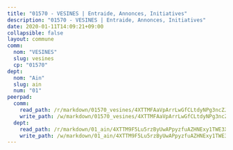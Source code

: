 ```yaml
---
title: "01570 - VESINES | Entraide, Annonces, Initiatives"
description: "01570 - VESINES | Entraide, Annonces, Initiatives"
date: 2020-01-11T14:09:21+09:00
collapsible: false
layout: commune
comm:
  nom: "VESINES"
  slug: vesines
  cp: "01570"
dept:
  nom: "Ain"
  slug: ain
  num: "01"
peerpad:
  comm:
    read_path: /r/markdown/01570_vesines/4XTTMFAaVpArrLwGfCLtdyNPg3ncZJQDoxhrU9n37pzqg32yr
    write_path: /w/markdown/01570_vesines/4XTTMFAaVpArrLwGfCLtdyNPg3ncZJQDoxhrU9n37pzqg32yr-K3TgU48r9AC7Jpbv2D2LSC931utDFvv1y5pBkBxGYYZwBB8Ez26FtGVUGha2vXC3Pmn6eNoKA9uMeyFW3p7DcbeBLvGGV2guMs2BiDvnbKVBTmRDSrgdjwvfmEpNaGmBdYMVzBFA
  dept:
    read_path: /r/markdown/01_ain/4XTTM9F5Lu5rzByUwAPpyzfuAZHNExy1TWE3X3wiTrPFfiAJr
    write_path: /w/markdown/01_ain/4XTTM9F5Lu5rzByUwAPpyzfuAZHNExy1TWE3X3wiTrPFfiAJr-K3TgUnxzeFoJA4CB58vXNvKXURJneTNZHUsypAQGicGiZu7AS2sPbjspGpj7s3MmMv58YhkLaSUMQMHaiKAfoMv6wF36Urxbqqh8MmnXpnKkbVhnAishABEkMRAiyAt8GGJ1Jer2
---
```


